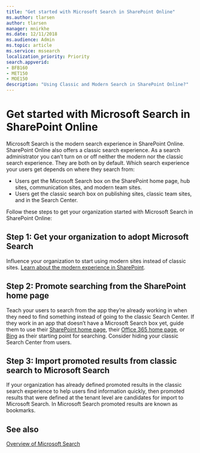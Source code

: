 ```yaml
---
title: "Get started with Microsoft Search in SharePoint Online"
ms.author: tlarsen
author: tlarsen
manager: mnirkhe
ms.date: 12/11/2018
ms.audience: Admin
ms.topic: article
ms.service: mssearch
localization_priority: Priority
search.appverid:
- BFB160
- MET150
- MOE150
description: "Using Classic and Modern Search in SharePoint Online?"
---
```

# Get started with Microsoft Search in SharePoint Online

Microsoft Search is the modern search experience in SharePoint Online. SharePoint Online also offers a classic search experience. As a search administrator you can’t turn on or off neither the modern nor the classic search experience. They are both on by default. Which search experience your users get depends on where they search from:

- Users get the Microsoft Search box on the SharePoint home page, hub sites, communication sites, and modern team sites. 
- Users get the classic search box on publishing sites, classic team sites, and in the Search Center.

Follow these steps to get your organization started with Microsoft Search in SharePoint Online: 
## Step 1: Get your organization to adopt Microsoft Search 
Influence your organization to start using modern sites instead of classic sites. [Learn about the modern experience in SharePoint](https://support.office.com/article/SharePoint-classic-and-modern-experiences-5725c103-505d-4a6e-9350-300d3ec7d73f).
## Step 2: Promote searching from the SharePoint home page 
Teach your users to search from the app they’re already working in when they need to find something instead of going to the classic Search Center. If they work in an app that doesn’t have a Microsoft Search box yet, guide them to use their [SharePoint home page](https://microsoft.sharepoint.com/_layouts/15/sharepoint.aspx), their [Office 365 home page](http://office.com/), or [Bing](https://bing.com
) as their starting point for searching. Consider hiding your classic Search Center from users.

## Step 3: Import promoted results from classic search to Microsoft Search 
If your organization has already defined promoted results in the classic search experience to help users find information quickly, then promoted results that were defined at the tenant level are candidates for import to Microsoft Search. In Microsoft Search promoted results are known as bookmarks.

## See also
[Overview of Microsoft Search](overview-microsoft-search.md)